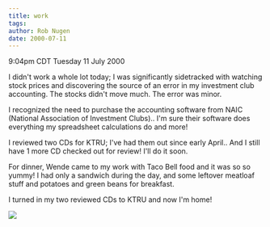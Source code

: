 ```yaml
---
title: work
tags: 
author: Rob Nugen
date: 2000-07-11
---
```


<title>not much work today</title>
<p class=date>9:04pm CDT Tuesday 11 July 2000</p>

<p>I didn't work a whole lot today; I was significantly sidetracked
with watching stock prices and discovering the source of an error in
my investment club accounting.  The stocks didn't move much.  The
error was minor.

<p>I recognized the need to purchase the accounting software from NAIC
(National Association of Investment Clubs).. I'm sure their software
does everything my spreadsheet calculations do and more!

<p>I reviewed two CDs for KTRU; I've had them out since early April..
And I still have 1 more CD checked out for review!  I'll do it soon.

<p>For dinner, Wende came to my work with Taco Bell food and it was so
so yummy!  I had only a sandwich during the day, and some leftover
meatloaf stuff and potatoes and green beans for breakfast.

<p>I turned in my two reviewed CDs to KTRU and now I'm home!

<p><img src='/images/rob/wL-ROB.gif'>

